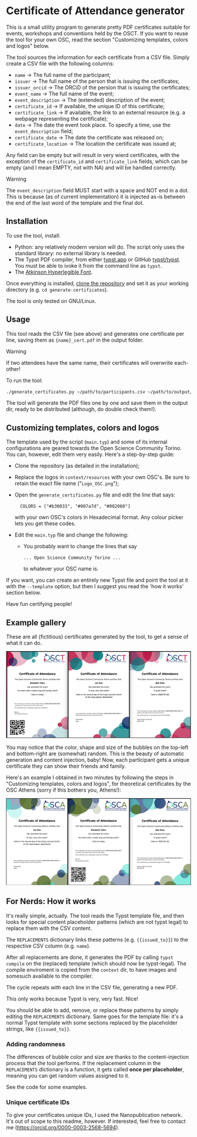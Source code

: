 # Certificate of Attendance generator

This is a small utility program to generate pretty PDF certificates suitable for events, workshops and conventions held by the OSCT.
If you want to reuse the tool for your own OSC, read the section "Customizing templates, colors and logos" below.

The tool sources the information for each certificate from a CSV file.
Simply create a CSV file with the following columns:
- `name` -> The full name of the participant;
- `issuer` -> The full name of the person that is issuing the certificates;
- `issuer_orcid` -> The ORCiD of the persion that is issuing the certificates;
- `event_name` -> The full name of the event;
- `event_description` -> The (extended) description of the event;
- `certificate_id` -> If available, the unique ID of this certificate;
- `certificate_link` -> If available, the link to an external resource (e.g. a webpage representing the certificate);
- `date` -> The date the event took place. To specify a time, use the `event_description` field;
- `certificate_date` -> The date the certificate was released on;
- `certificate_location` -> The location the certificate was issued at;

Any field can be empty but will result in very wierd certificates, with the exception of the `certificate_id` and `certificate_link` fields, which can be empty (and I mean EMPTY, not with NA) and will be handled correctly.

> [!WARNING]
> The `event_description` field MUST start with a space and NOT end in a dot.
> This is because (as of current implementation) it is injected as-is between the end of the last word of the template and the final dot.

## Installation
To use the tool, install:
- Python: any relatively modern version will do. The script only uses the standard library: no external library is needed.
- The Typst PDF compiler, from either [typst.app](https://typst.app/) or GitHub [typst/typst](https://github.com/typst/typst). You must be able to ivoke it from the command line as `typst`.
- The [Atkinson Hyperlegible Font](https://www.brailleinstitute.org/freefont/).

Once everything is installed, [clone the repository](https://docs.github.com/en/repositories/creating-and-managing-repositories/cloning-a-repository) and set it as your working directory (e.g. `cd generate-certificates`).

The tool is only tested on GNU/Linux.

## Usage
This tool reads the CSV file (see above) and generates one certificate per line, saving them as `{name}_cert.pdf` in the output folder.

> [!WARNING]
> If two attendees have the same name, their certificates will overwrite each-other!

To run the tool:
```bash
./generate_certificates.py ~/path/to/participants.csv ~/path/to/output/dir
```

The tool will generate the PDF files one by one and save them in the output dir, ready to be distributed (although, do double check them!).

## Customizing templates, colors and logos
The template used by the script (`main.typ`) and some of its internal configurations are geared towards the Open Science Community Torino.
You can, however, edit them very easily.
Here's a step-by-step guide:

- Clone the repository (as detailed in the installation);
- Replace the logos in `context/resources` with your own OSC's. Be sure to retain the exact file name ("`Logo_OSC.png`");
- Open the `generate_certificates.py` file and edit the line that says:

        COLORS = ["#b30033", "#007a7d", "#002060"]

  with your own OSC's colors in Hexadecimal format. Any colour picker lets you get these codes.
- Edit the `main.typ` file and change the following:
  - You probably want to change the lines that say

        ... Open Science Community Torino ...

    to whatever your OSC name is.

If you want, you can create an entirely new Typst file and point the tool at it with the `--template` option, but then I suggest you read the 'how it works' section below.

Have fun certifying people!

## Example gallery

These are all (fictitious) certificates generated by the tool, to get a sense of what it can do.

![A gallery of incredibly good-looking certificates](docs/example_certificates.png)

You may notice that the color, shape and size of the bubbles on the top-left and bottom-right are (somewhat) random.
This is the beauty of automatic generation and content injection, baby!
Now, each participant gets a unique certificate they can show their friends and family.

Here's an example I obtained in two minutes by following the steps in "Customizing templates, colors and logos", for theoretical certificates by the OSC Athens (sorry if this bothers you, Athens!):

![A gallery of even MORE impressive templates, with wonderful colors](docs/example_athens.png)

## For Nerds: How it works
It's really simple, actually.
The tool reads the Typst template file, and then looks for special content placeholder patterns (which are not typst legal) to replace them with the CSV content.

The `REPLACEMENTS` dictionary links these patterns (e.g. `{{issued_to}}`) to the respective CSV column (e.g. `name`).

After all replacements are done, it generates the PDF by calling `typst compile` on the (replaced) template (which should now be typst-legal).
The compile enviroment is copied from the `context` dir, to have images and somesuch available to the compiler.

The cycle repeats with each line in the CSV file, generating a new PDF.

This only works because Typst is very, very fast. Nice!

You should be able to add, remove, or replace these patterns by simply editing the `REPLACEMENTS` dictionary.
Same goes for the template file: it's a normal Typst template with some sections replaced by the placeholder strings, like `{{issued_to}}`.

### Adding randomness
The differences of bubble color and size are thanks to the content-injection process that the tool performs.
If the replacement column in the `REPLACEMENTS` dictionary is a function, it gets called **once per placeholder**, meaning you can get random values assigned to it.

See the code for some examples.

### Unique certificate IDs
To give your certificates unique IDs, I used the Nanopublication network.
It's out of scope to this readme, however.
If interested, feel free to contact me (https://orcid.org/0000-0003-2568-5694).


